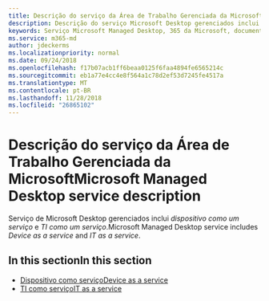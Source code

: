 ```yaml
---
title: Descrição do serviço da Área de Trabalho Gerenciada da Microsoft
description: Descrição do serviço Microsoft Desktop gerenciados inclui dispositivo como um serviço e TI como um serviço
keywords: Serviço Microsoft Managed Desktop, 365 da Microsoft, documentação
ms.service: m365-md
author: jdeckerms
ms.localizationpriority: normal
ms.date: 09/24/2018
ms.openlocfilehash: f17b07acb1ff6beaa0125f6faa4894fe6565214c
ms.sourcegitcommit: eb1a77e4cc4e8f564a1c78d2ef53d7245fe4517a
ms.translationtype: MT
ms.contentlocale: pt-BR
ms.lasthandoff: 11/28/2018
ms.locfileid: "26865102"
---
```

# <a name="microsoft-managed-desktop-service-description"></a><span data-ttu-id="1c916-104">Descrição do serviço da Área de Trabalho Gerenciada da Microsoft</span><span class="sxs-lookup"><span data-stu-id="1c916-104">Microsoft Managed Desktop service description</span></span>
<span data-ttu-id="1c916-105">Serviço de Microsoft Desktop gerenciados inclui *dispositivo como um serviço* e *TI como um serviço*.</span><span class="sxs-lookup"><span data-stu-id="1c916-105">Microsoft Managed Desktop service includes *Device as a service* and *IT as a service*.</span></span> 

## <a name="in-this-section"></a><span data-ttu-id="1c916-106">In this section</span><span class="sxs-lookup"><span data-stu-id="1c916-106">In this section</span></span>

- [<span data-ttu-id="1c916-107">Dispositivo como serviço</span><span class="sxs-lookup"><span data-stu-id="1c916-107">Device as a service</span></span>](daas.md)
- [<span data-ttu-id="1c916-108">TI como serviço</span><span class="sxs-lookup"><span data-stu-id="1c916-108">IT as a service</span></span>](itaas.md)

